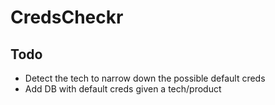 # CredsCheckr

## Todo

- Detect the tech to narrow down the possible default creds
- Add DB with default creds given a tech/product
